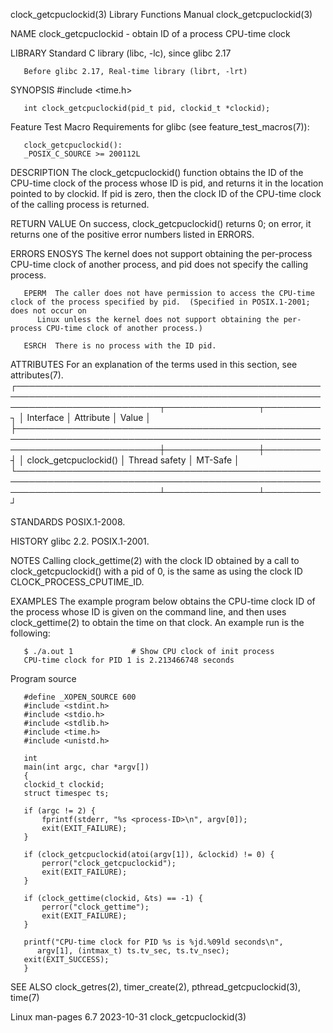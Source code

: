 clock_getcpuclockid(3)						   Library Functions Manual						clock_getcpuclockid(3)

NAME
       clock_getcpuclockid - obtain ID of a process CPU-time clock

LIBRARY
       Standard C library (libc, -lc), since glibc 2.17

       Before glibc 2.17, Real-time library (librt, -lrt)

SYNOPSIS
       #include <time.h>

       int clock_getcpuclockid(pid_t pid, clockid_t *clockid);

   Feature Test Macro Requirements for glibc (see feature_test_macros(7)):

       clock_getcpuclockid():
	   _POSIX_C_SOURCE >= 200112L

DESCRIPTION
       The clock_getcpuclockid() function obtains the ID of the CPU-time clock of the process whose ID is pid, and returns it in the location pointed to by
       clockid.	 If pid is zero, then the clock ID of the CPU-time clock of the calling process is returned.

RETURN VALUE
       On success, clock_getcpuclockid() returns 0; on error, it returns one of the positive error numbers listed in ERRORS.

ERRORS
       ENOSYS The kernel does not support obtaining the per-process CPU-time clock of another process, and pid does not specify the calling process.

       EPERM  The caller does not have permission to access the CPU-time clock of the process specified by pid.	 (Specified in POSIX.1-2001; does not occur on
	      Linux unless the kernel does not support obtaining the per-process CPU-time clock of another process.)

       ESRCH  There is no process with the ID pid.

ATTRIBUTES
       For an explanation of the terms used in this section, see attributes(7).
       ┌───────────────────────────────────────────────────────────────────────────────────────────────────────────────────────────┬───────────────┬─────────┐
       │ Interface														   │ Attribute	   │ Value   │
       ├───────────────────────────────────────────────────────────────────────────────────────────────────────────────────────────┼───────────────┼─────────┤
       │ clock_getcpuclockid()													   │ Thread safety │ MT-Safe │
       └───────────────────────────────────────────────────────────────────────────────────────────────────────────────────────────┴───────────────┴─────────┘

STANDARDS
       POSIX.1-2008.

HISTORY
       glibc 2.2.  POSIX.1-2001.

NOTES
       Calling	clock_gettime(2)  with	the  clock  ID	obtained  by  a	 call  to  clock_getcpuclockid()  with	a  pid of 0, is the same as using the clock ID
       CLOCK_PROCESS_CPUTIME_ID.

EXAMPLES
       The example program below obtains the CPU-time clock ID of the process whose ID is given on the command line, and then uses clock_gettime(2) to	obtain
       the time on that clock.	An example run is the following:

	   $ ./a.out 1		       # Show CPU clock of init process
	   CPU-time clock for PID 1 is 2.213466748 seconds

   Program source

       #define _XOPEN_SOURCE 600
       #include <stdint.h>
       #include <stdio.h>
       #include <stdlib.h>
       #include <time.h>
       #include <unistd.h>

       int
       main(int argc, char *argv[])
       {
	   clockid_t clockid;
	   struct timespec ts;

	   if (argc != 2) {
	       fprintf(stderr, "%s <process-ID>\n", argv[0]);
	       exit(EXIT_FAILURE);
	   }

	   if (clock_getcpuclockid(atoi(argv[1]), &clockid) != 0) {
	       perror("clock_getcpuclockid");
	       exit(EXIT_FAILURE);
	   }

	   if (clock_gettime(clockid, &ts) == -1) {
	       perror("clock_gettime");
	       exit(EXIT_FAILURE);
	   }

	   printf("CPU-time clock for PID %s is %jd.%09ld seconds\n",
		  argv[1], (intmax_t) ts.tv_sec, ts.tv_nsec);
	   exit(EXIT_SUCCESS);
       }

SEE ALSO
       clock_getres(2), timer_create(2), pthread_getcpuclockid(3), time(7)

Linux man-pages 6.7							  2023-10-31							clock_getcpuclockid(3)
